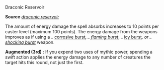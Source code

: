 Draconic Reservoir

**Source** [_draconic reservoir_](advanced/spells/draconicReservoir#_draconic-reservoir-)

The amount of energy damage the spell absorbs increases to 10 points per caster level (maximum 100 points). The energy damage from the weapons improves as if using a _ [corrosive burst](advanced/magicItems/weapons#_corrosive-burst)_, _ [flaming burst](magicItems/weapons#_weapons-flaming-burst)_, _ [icy burst](magicItems/weapons#_weapons-icy-burst)_, or _ [shocking burst](magicItems/weapons#_weapons-shocking-burst)_ weapon.

**Augmented (3rd)** : If you expend two uses of mythic power, spending a swift action applies the energy damage to any number of creatures the target hits this round, not just the first.

